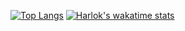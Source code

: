 [![Top Langs](https://github-readme-stats.vercel.app/api/top-langs/?username=anuraghazra&layout=pie)](https://github.com/pikeeee/github-readme-stats)
[![Harlok's wakatime stats](https://github-readme-stats.vercel.app/api/wakatime?username=Harlok)](https://github.com/pikeeee/github-readme-stats)
